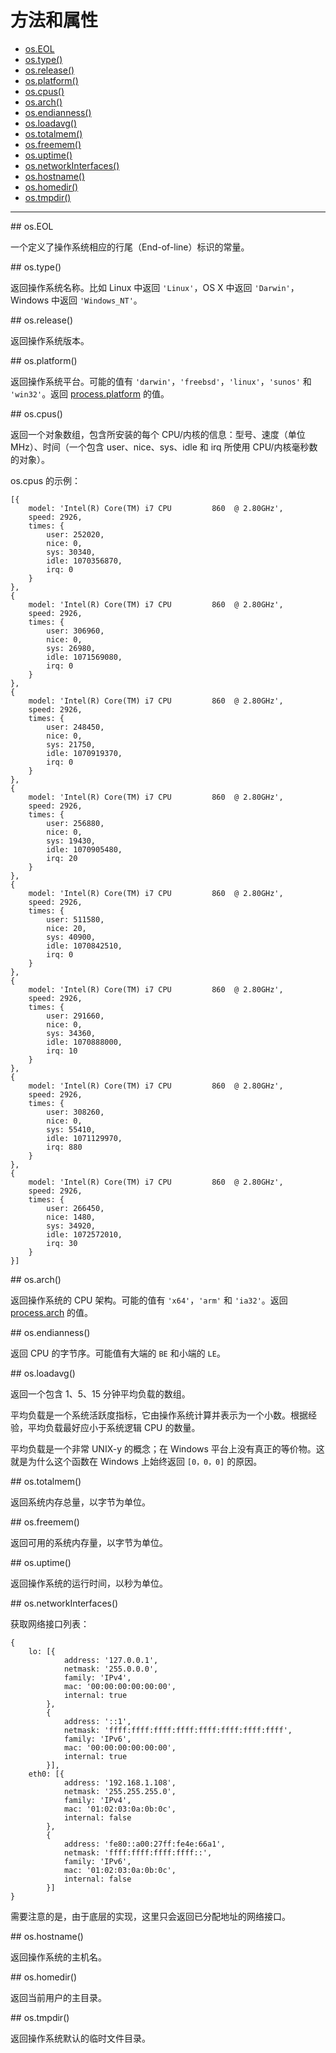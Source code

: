 # 方法和属性

* [os.EOL](#EOL)
* [os.type()](#type)
* [os.release()](#release)
* [os.platform()](#platform)
* [os.cpus()](#cpus)
* [os.arch()](#arch)
* [os.endianness()](#endianness)
* [os.loadavg()](#loadavg)
* [os.totalmem()](#totalmem)
* [os.freemem()](#freemem)
* [os.uptime()](#uptime)
* [os.networkInterfaces()](#networkInterfaces)
* [os.hostname()](#hostname)
* [os.homedir()](#homedir)
* [os.tmpdir()](#tmpdir)

--------------------------------------------------


<div id="EOL" class="anchor"></div>
## os.EOL

一个定义了操作系统相应的行尾（End-of-line）标识的常量。


<div id="type" class="anchor"></div>
## os.type()

返回操作系统名称。比如 Linux 中返回 `'Linux'`，OS X 中返回 `'Darwin'`，Windows 中返回 `'Windows_NT'`。


<div id="release" class="anchor"></div>
## os.release()

返回操作系统版本。


<div id="platform" class="anchor"></div>
## os.platform()

返回操作系统平台。可能的值有 `'darwin'`，`'freebsd'`，`'linux'`，`'sunos'` 和 `'win32'`。返回 [process.platform](../process/process.md#platform) 的值。


<div id="cpus" class="anchor"></div>
## os.cpus()

返回一个对象数组，包含所安装的每个 CPU/内核的信息：型号、速度（单位 MHz）、时间（一个包含 user、nice、sys、idle 和 irq 所使用 CPU/内核毫秒数的对象）。

os.cpus 的示例：

```
[{
    model: 'Intel(R) Core(TM) i7 CPU         860  @ 2.80GHz',
    speed: 2926,
    times: {
        user: 252020,
        nice: 0,
        sys: 30340,
        idle: 1070356870,
        irq: 0
    }
},
{
    model: 'Intel(R) Core(TM) i7 CPU         860  @ 2.80GHz',
    speed: 2926,
    times: {
        user: 306960,
        nice: 0,
        sys: 26980,
        idle: 1071569080,
        irq: 0
    }
},
{
    model: 'Intel(R) Core(TM) i7 CPU         860  @ 2.80GHz',
    speed: 2926,
    times: {
        user: 248450,
        nice: 0,
        sys: 21750,
        idle: 1070919370,
        irq: 0
    }
},
{
    model: 'Intel(R) Core(TM) i7 CPU         860  @ 2.80GHz',
    speed: 2926,
    times: {
        user: 256880,
        nice: 0,
        sys: 19430,
        idle: 1070905480,
        irq: 20
    }
},
{
    model: 'Intel(R) Core(TM) i7 CPU         860  @ 2.80GHz',
    speed: 2926,
    times: {
        user: 511580,
        nice: 20,
        sys: 40900,
        idle: 1070842510,
        irq: 0
    }
},
{
    model: 'Intel(R) Core(TM) i7 CPU         860  @ 2.80GHz',
    speed: 2926,
    times: {
        user: 291660,
        nice: 0,
        sys: 34360,
        idle: 1070888000,
        irq: 10
    }
},
{
    model: 'Intel(R) Core(TM) i7 CPU         860  @ 2.80GHz',
    speed: 2926,
    times: {
        user: 308260,
        nice: 0,
        sys: 55410,
        idle: 1071129970,
        irq: 880
    }
},
{
    model: 'Intel(R) Core(TM) i7 CPU         860  @ 2.80GHz',
    speed: 2926,
    times: {
        user: 266450,
        nice: 1480,
        sys: 34920,
        idle: 1072572010,
        irq: 30
    }
}]
```


<div id="arch" class="anchor"></div>
## os.arch()

返回操作系统的 CPU 架构。可能的值有 `'x64'`，`'arm'` 和 `'ia32'`。返回 [process.arch](../process/process.md#arch) 的值。


<div id="endianness" class="anchor"></div>
## os.endianness()

返回 CPU 的字节序。可能值有大端的 `BE` 和小端的 `LE`。


<div id="loadavg" class="anchor"></div>
## os.loadavg()

返回一个包含 1、5、15 分钟平均负载的数组。

平均负载是一个系统活跃度指标，它由操作系统计算并表示为一个小数。根据经验，平均负载最好应小于系统逻辑 CPU 的数量。

平均负载是一个非常 UNIX-y 的概念；在 Windows 平台上没有真正的等价物。这就是为什么这个函数在 Windows 上始终返回 `[0，0，0]` 的原因。


<div id="totalmem" class="anchor"></div>
## os.totalmem()

返回系统内存总量，以字节为单位。


<div id="totalmem" class="anchor"></div>
## os.freemem()

返回可用的系统内存量，以字节为单位。


<div id="uptime" class="anchor"></div>
## os.uptime()

返回操作系统的运行时间，以秒为单位。


<div id="networkInterfaces" class="anchor"></div>
## os.networkInterfaces()

获取网络接口列表：

```
{
    lo: [{
            address: '127.0.0.1',
            netmask: '255.0.0.0',
            family: 'IPv4',
            mac: '00:00:00:00:00:00',
            internal: true
        },
        {
            address: '::1',
            netmask: 'ffff:ffff:ffff:ffff:ffff:ffff:ffff:ffff',
            family: 'IPv6',
            mac: '00:00:00:00:00:00',
            internal: true
        }],
    eth0: [{
            address: '192.168.1.108',
            netmask: '255.255.255.0',
            family: 'IPv4',
            mac: '01:02:03:0a:0b:0c',
            internal: false
        },
        {
            address: 'fe80::a00:27ff:fe4e:66a1',
            netmask: 'ffff:ffff:ffff:ffff::',
            family: 'IPv6',
            mac: '01:02:03:0a:0b:0c',
            internal: false
        }]
}
```

需要注意的是，由于底层的实现，这里只会返回已分配地址的网络接口。


<div id="hostname" class="anchor"></div>
## os.hostname()

返回操作系统的主机名。


<div id="homedir" class="anchor"></div>
## os.homedir()

返回当前用户的主目录。


<div id="tmpdir" class="anchor"></div>
## os.tmpdir()

返回操作系统默认的临时文件目录。